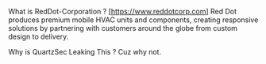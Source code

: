 What is RedDot-Corporation ? [https://www.reddotcorp.com]
Red Dot produces premium mobile HVAC units and components, creating responsive solutions by partnering with customers around the globe from custom design to delivery.

Why is QuartzSec Leaking This ?
Cuz why not.
